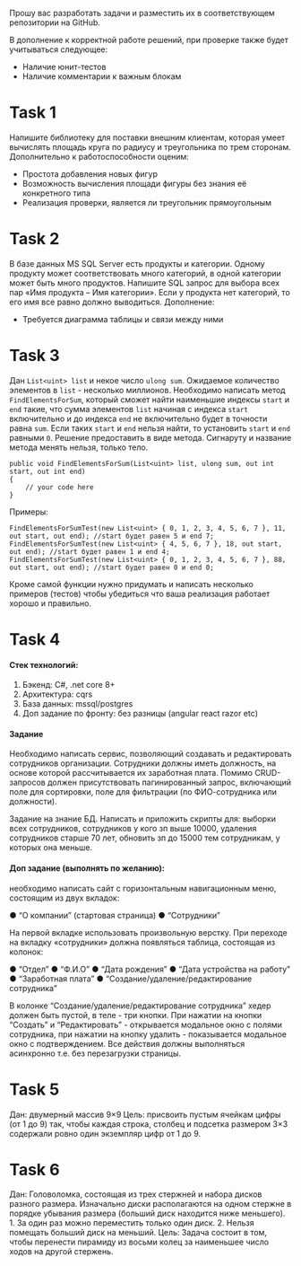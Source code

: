 ﻿Прошу вас разработать задачи и разместить их в соответствующем репозитории на GitHub.

В дополнение к корректной работе решений, при проверке также будет учитываться следующее:
- Наличие юнит-тестов
- Наличие комментарии к важным блокам

# Task 1
Напишите библиотеку для поставки внешним клиентам, которая умеет вычислять площадь круга по радиусу и треугольника по трем сторонам.
Дополнительно к работоспособности оценим:
- Простота добавления новых фигур
- Возможность вычисления площади фигуры без знания её конкретного типа
- Реализация проверки, является ли треугольник прямоугольным

# Task 2
В базе данных MS SQL Server есть продукты и категории. Одному продукту может соответствовать много категорий, в одной категории может быть много продуктов. Напишите SQL запрос для выбора всех пар «Имя продукта – Имя категории». Если у продукта нет категорий, то его имя все равно должно выводиться.
Дополнение:
- Требуется диаграмма таблицы и связи между ними

# Task 3
Дан ```List<uint> list``` и некое число ```ulong sum```. Ожидаемое количество элементов в ```list``` - несколько миллионов. 
Необходимо написать метод ```FindElementsForSum```, который сможет найти наименьшие индексы ```start``` и ```end``` такие, что сумма элементов ```list``` начиная с индекса ```start``` включительно и до индекса ```end``` не включительно будет в точности равна ```sum```. Если таких ```start``` и ```end``` нельзя найти, то установить ```start``` и ```end``` равными ```0```. Решение предоставить в виде метода. Сигнаруту и название метода менять нельзя, только тело.

```
public void FindElementsForSum(List<uint> list, ulong sum, out int start, out int end)
{
	// your code here
}
```

Примеры:
```
FindElementsForSumTest(new List<uint> { 0, 1, 2, 3, 4, 5, 6, 7 }, 11, out start, out end); //start будет равен 5 и end 7;
FindElementsForSumTest(new List<uint> { 4, 5, 6, 7 }, 18, out start, out end); //start будет равен 1 и end 4;
FindElementsForSumTest(new List<uint> { 0, 1, 2, 3, 4, 5, 6, 7 }, 88, out start, out end); //start будет равен 0 и end 0;
```

Кроме самой функции нужно придумать и написать несколько примеров (тестов) чтобы убедиться что ваша реализация работает хорошо и правильно. 

# Task 4
#### **Стек технологий:**

1. Бэкенд: C#, .net core 8+
2. Архитектура: cqrs
3. База данных: mssql/postgres
4. Доп задание по фронту: без разницы (angular react razor etc)

#### **Задание**

Необходимо написать сервис, позволяющий создавать и редактировать сотрудников организации. Сотрудники должны иметь должность, на основе которой рассчитывается их заработная плата. Помимо CRUD-запросов должен присутствовать пагинированный запрос, включающий поле для сортировки, поле для фильтрации (по ФИО-сотрудника или должности).

Задание на знание БД. Написать и приложить скрипты для: выборки всех сотрудников, сотрудников у кого зп выше 10000, удаления сотрудников старше 70 лет, обновить зп до 15000 тем сотрудникам, у которых она меньше.

#### Доп задание (выполнять по желанию): 

необходимо написать сайт с горизонтальным навигационным меню, состоящим из двух вкладок:

●        “О компании” (стартовая страница)
●        “Сотрудники”

На первой вкладке использовать произвольную верстку. При переходе на вкладку «сотрудники» должна появляться таблица, состоящая из колонок:

●        “Отдел”
●        “Ф.И.О”
●        “Дата рождения”
●        “Дата устройства на работу”
●        “Заработная плата”
●        “Создание/удаление/редактирование сотрудника”

В колонке “Создание/удаление/редактирование сотрудника” хедер должен быть пустой, в теле - три кнопки. При нажатии на кнопки “Создать” и “Редактировать” - открывается модальное окно с полями сотрудника, при нажатии на кнопку удалить - показывается модальное окно с подтверждением. Все действия должны выполняться асинхронно т.е. без перезагрузки страницы.


# Task 5
Дан: двумерный массив 9×9
Цель: присвоить пустым ячейкам цифры (от 1 до 9) так, чтобы каждая строка, столбец и подсетка размером 3×3 содержали ровно один экземпляр цифр от 1 до 9.


# Task 6
Дан: Головоломка, состоящая из трех стержней и набора дисков разного размера. Изначально диски располагаются на одном стержне в порядке убывания размера (больший диск находится ниже меньшего). 
		1. За один раз можно переместить только один диск.
		2. Нельзя помещать больший диск на меньший.
Цель: Задача состоит в том, чтобы перенести пирамиду из восьми колец за наименьшее число ходов на другой стержень.